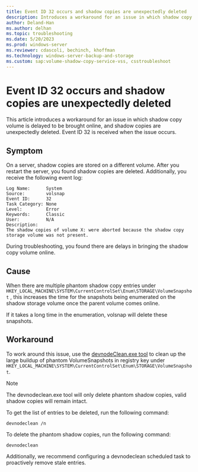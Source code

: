 ```yaml
---
title: Event ID 32 occurs and shadow copies are unexpectedly deleted
description: Introduces a workaround for an issue in which shadow copy volume is delayed to be brought online, and shadow copies are unexpectedly deleted. Event ID 32 is received when the issue occurs.
author: Deland-Han
ms.author: delhan
ms.topic: troubleshooting
ms.date: 5/20/2023
ms.prod: windows-server
ms.reviewer: cdascoli, bechinch, khoffman
ms.technology: windows-server-backup-and-storage
ms.custom: sap:volume-shadow-copy-service-vss, csstroubleshoot
---
```

# Event ID 32 occurs and shadow copies are unexpectedly deleted

This article introduces a workaround for an issue in which shadow copy volume is delayed to be brought online, and shadow copies are unexpectedly deleted. Event ID 32 is received when the issue occurs.

## Symptom

On a server, shadow copies are stored on a different volume. After you restart the server, you found shadow copies are deleted. Additionally, you receive the following event log:

```output
Log Name:      System
Source:        volsnap
Event ID:      32
Task Category: None
Level:         Error
Keywords:      Classic
User:          N/A
Description:
The shadow copies of volume X: were aborted because the shadow copy storage volume was not present.
```

During troubleshooting, you found there are delays in bringing the shadow copy volume online.

## Cause

When there are multiple phantom shadow copy entries under `HKEY_LOCAL_MACHINE\SYSTEM\CurrentControlSet\Enum\STORAGE\VolumeSnapshot` , this increases the time for the snapshots being enumerated on the shadow storage volume once the parent volume comes online.

If it takes a long time in the enumeration, volsnap will delete these snapshots.

## Workaround

To work around this issue, use the [devnodeClean.exe tool](https://www.microsoft.com/download/details.aspx?id=42286) to clean up the large buildup of phantom VolumeSnapshots in registry key under `HKEY_LOCAL_MACHINE\SYSTEM\CurrentControlSet\Enum\STORAGE\VolumeSnapshot`.

> [!NOTE]
> The devnodeclean.exe tool will only delete phantom shadow copies, valid shadow copies will remain intact.

To get the list of entries to be deleted, run the following command:

```console
devnodeclean /n
```

To delete the phantom shadow copies, run the following command:

```console
devnodeclean
```

Additionally, we recommend configuring a devnodeclean scheduled task to proactively remove stale entries.
